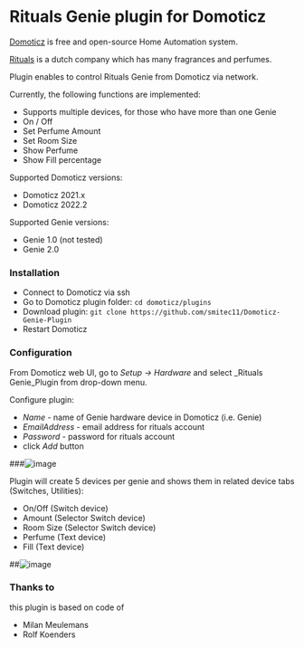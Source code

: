 # Rituals Genie plugin for Domoticz

[Domoticz](https://www.domoticz.com) is free and open-source Home Automation system.

[Rituals](https://rituals.com) is a dutch company which has many fragrances and perfumes.

Plugin enables to control Rituals Genie from Domoticz via network. 

Currently, the following functions are implemented:

- Supports multiple devices, for those who have more than one Genie
- On / Off
- Set Perfume Amount
- Set Room Size
- Show Perfume
- Show Fill percentage

Supported Domoticz versions:

- Domoticz 2021.x
- Domoticz 2022.2

Supported Genie versions:
- Genie 1.0 (not tested)
- Genie 2.0

### Installation

- Connect to Domoticz via ssh 
- Go to Domoticz plugin folder: `cd domoticz/plugins`
- Download plugin: 
`git clone https://github.com/smitec11/Domoticz-Genie-Plugin`
- Restart Domoticz

### Configuration

From Domoticz web UI, go to _Setup -> Hardware_ and select _Rituals Genie_Plugin from drop-down menu.

Configure plugin:

- _Name_ - name of Genie hardware device in Domoticz (i.e. Genie)
- _EmailAddress_ - email address for rituals account
- _Password_ - password for rituals account
- click _Add_ button

###![image](https://user-images.githubusercontent.com/51033177/156994675-d5a94703-c397-42c7-8075-9dd1818e5866.png)

Plugin will create 5 devices per genie and shows them in related device tabs (Switches, Utilities):

- On/Off (Switch device)
- Amount (Selector Switch device)
- Room Size (Selector Switch device)
- Perfume (Text device)
- Fill (Text device)

##![image](https://user-images.githubusercontent.com/51033177/156995214-520f192f-b294-46e6-9bd5-108491ce26e6.png)


### Thanks to
this plugin is based on code of 
- Milan Meulemans
- Rolf Koenders

